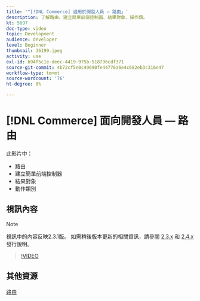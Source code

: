 ```yaml
---
title: '"[!DNL Commerce] 適用於開發人員 — 路由」'
description: 了解路由、建立簡單前端控制器、結果對象、操作類。
kt: 5697
doc-type: video
topic: Development
audience: developer
level: Beginner
thumbnail: 36199.jpeg
activity: use
exl-id: b94f5c1e-deec-4419-975b-518796cdf371
source-git-commit: 4b72cf5e0c49690fe44776a6e4c682eb3c316e47
workflow-type: tm+mt
source-wordcount: '76'
ht-degree: 0%

---
```


# [!DNL Commerce] 面向開發人員 — 路由

此影片中：

- 路由
- 建立簡單前端控制器
- 結果對象
- 動作類別

## 視訊內容

>[!NOTE]
>
>視訊中的內容反映2.3.1版。 如需稍後版本更新的相關資訊，請參閱 [ 2.3.x](https://devdocs.magento.com/guides/v2.3/release-notes/bk-release-notes.html) 和 [2.4.x](https://devdocs.magento.com/guides/v2.4/release-notes/bk-release-notes.html) 發行說明。

>[!VIDEO](https://video.tv.adobe.com/v/36199?quality=12&learn=on)

## 其他資源

[路由](https://devdocs.magento.com/guides/v2.4/extension-dev-guide/routing.html)
